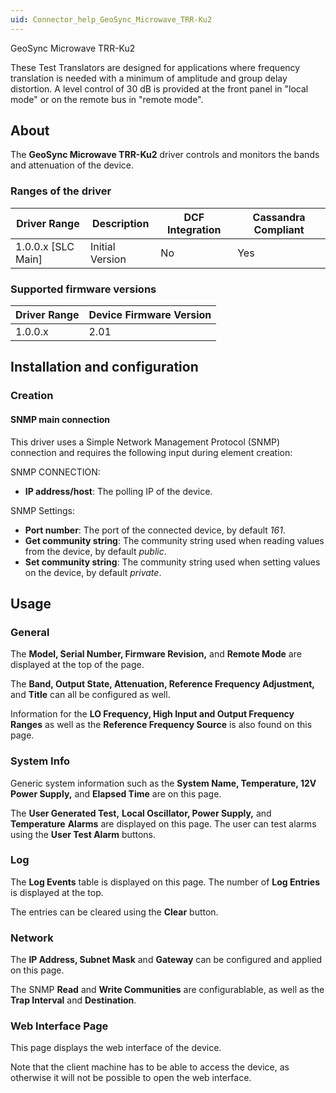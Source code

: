 ```yaml
---
uid: Connector_help_GeoSync_Microwave_TRR-Ku2
---
```


GeoSync Microwave TRR-Ku2

These Test Translators are designed for applications where frequency translation is needed with a minimum of amplitude and group delay distortion. A level control of 30 dB is provided at the front panel in "local mode" or on the remote bus in "remote mode".

## About

The **GeoSync Microwave TRR-Ku2** driver controls and monitors the bands and attenuation of the device.

### Ranges of the driver

| **Driver Range**     | **Description** | **DCF Integration** | **Cassandra Compliant** |
|----------------------|-----------------|---------------------|-------------------------|
| 1.0.0.x \[SLC Main\] | Initial Version | No                  | Yes                     |

### Supported firmware versions

| **Driver Range** | **Device Firmware Version** |
|------------------|-----------------------------|
| 1.0.0.x          | 2.01                        |

## Installation and configuration

### Creation

#### SNMP main connection

This driver uses a Simple Network Management Protocol (SNMP) connection and requires the following input during element creation:

SNMP CONNECTION:

- **IP address/host**: The polling IP of the device.

SNMP Settings:

- **Port number**: The port of the connected device, by default *161*.
- **Get community string**: The community string used when reading values from the device, by default *public*.
- **Set community string**: The community string used when setting values on the device, by default *private*.

## Usage

### General

The **Model, Serial Number, Firmware Revision,** and **Remote Mode** are displayed at the top of the page.

The **Band, Output State, Attenuation, Reference Frequency Adjustment,** and **Title** can all be configured as well.

Information for the **LO Frequency, High Input and Output Frequency Ranges** as well as the **Reference Frequency Source** is also found on this page.

### System Info

Generic system information such as the **System Name, Temperature, 12V Power Supply,** and **Elapsed Time** are on this page.

The **User Generated Test,** **Local Oscillator, Power Supply,** and **Temperature** **Alarms** are displayed on this page. The user can test alarms using the **User Test Alarm** buttons.

### Log

The **Log Events** table is displayed on this page. The number of **Log Entries** is displayed at the top.

The entries can be cleared using the **Clear** button.

### Network

The **IP Address, Subnet Mask** and **Gateway** can be configured and applied on this page.

The SNMP **Read** and **Write Communities** are configurablable, as well as the **Trap Interval** and **Destination**.

### Web Interface Page

This page displays the web interface of the device.

Note that the client machine has to be able to access the device, as otherwise it will not be possible to open the web interface.
